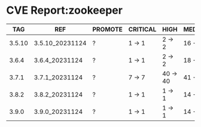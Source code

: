 # CVE Report:zookeeper
|  TAG   |       REF       | PROMOTE | CRITICAL |   HIGH   |  MEDIUM  |   LOW    | UNKNOWN |
|--------|-----------------|---------|----------|----------|----------|----------|---------|
| 3.5.10 | 3.5.10_20231124 | ?       | 1 -> 1   | 2 -> 2   | 16 -> 15 | 43 -> 40 | 0 -> 0  |
| 3.6.4  | 3.6.4_20231124  | ?       | 1 -> 1   | 2 -> 2   | 18 -> 17 | 42 -> 39 | 0 -> 0  |
| 3.7.1  | 3.7.1_20231124  | ?       | 7 -> 7   | 40 -> 40 | 41 -> 41 | 92 -> 92 | 0 -> 0  |
| 3.8.2  | 3.8.2_20231124  | ?       | 1 -> 1   | 1 -> 1   | 14 -> 13 | 41 -> 38 | 0 -> 0  |
| 3.9.0  | 3.9.0_20231124  | ?       | 1 -> 1   | 1 -> 1   | 14 -> 13 | 41 -> 38 | 0 -> 0  |
